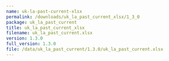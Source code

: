 ```yaml
---
name: uk-la-past-current-xlsx
permalink: /downloads/uk_la_past_current_xlsx/1_3_0
package: uk_la_past_current
title: uk_la_past_current_xlsx
filename: uk_la_past_current.xlsx
version: 1.3.0
full_version: 1.3.0
file: /data/uk_la_past_current/1.3.0/uk_la_past_current.xlsx
---
```

